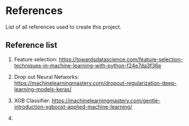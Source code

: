 # References

List of all references used to create this project.

## Reference list

1. Feature selection: https://towardsdatascience.com/feature-selection-techniques-in-machine-learning-with-python-f24e7da3f36e
2. Drop out Neural Networks: https://machinelearningmastery.com/dropout-regularization-deep-learning-models-keras/

3. XGB Classifier: https://machinelearningmastery.com/gentle-introduction-xgboost-applied-machine-learning/

4. 